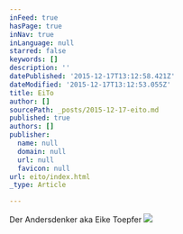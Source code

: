 ```yaml
---
inFeed: true
hasPage: true
inNav: true
inLanguage: null
starred: false
keywords: []
description: ''
datePublished: '2015-12-17T13:12:58.421Z'
dateModified: '2015-12-17T13:12:53.055Z'
title: EiTo
author: []
sourcePath: _posts/2015-12-17-eito.md
published: true
authors: []
publisher:
  name: null
  domain: null
  url: null
  favicon: null
url: eito/index.html
_type: Article

---
```

Der Andersdenker aka Eike Toepfer
![](https://s3-us-west-2.amazonaws.com/the-grid-img/p/73ffb7e2ad2069976091e8760c03dc7cf7f0db02.png)